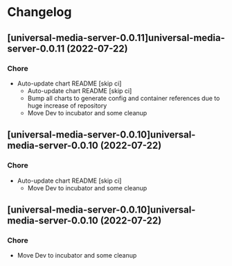 # Changelog



## [universal-media-server-0.0.11]universal-media-server-0.0.11 (2022-07-22)

### Chore

- Auto-update chart README [skip ci]
  - Auto-update chart README [skip ci]
  - Bump all charts to generate config and container references due to huge increase of repository
  - Move Dev to incubator and some cleanup




## [universal-media-server-0.0.10]universal-media-server-0.0.10 (2022-07-22)

### Chore

- Auto-update chart README [skip ci]
  - Move Dev to incubator and some cleanup




## [universal-media-server-0.0.10]universal-media-server-0.0.10 (2022-07-22)

### Chore

- Move Dev to incubator and some cleanup
